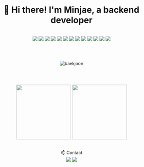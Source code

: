 <div align="center">

# 👋 Hi there! I'm Minjae, a backend developer

<br/>

<!-- 💻 Tech Stack -->
<img src="https://img.shields.io/badge/Java-007396?style=flat-square&logo=OpenJDK&logoColor=white"/>
<img src="https://img.shields.io/badge/SQL-4479A1?style=flat-square&logo=MySQL&logoColor=white"/>
<img src="https://img.shields.io/badge/Python-3776AB?style=flat-square&logo=Python&logoColor=white"/>
<img src="https://img.shields.io/badge/Spring Boot-6DB33F?style=flat-square&logo=Spring-Boot&logoColor=white"/>
<img src="https://img.shields.io/badge/JPA-59666C?style=flat-square&logo=Hibernate&logoColor=white"/>
<img src="https://img.shields.io/badge/MyBatis-0052CC?style=flat-square&logo=MySQL&logoColor=white"/>
<img src="https://img.shields.io/badge/REST-000000?style=flat-square&logo=Rest&logoColor=white"/>
<img src="https://img.shields.io/badge/MySQL-005C84?style=flat-square&logo=MySQL&logoColor=white"/>
<img src="https://img.shields.io/badge/Oracle-F80000?style=flat-square&logo=Oracle&logoColor=white"/>
<img src="https://img.shields.io/badge/Git-F05032?style=flat-square&logo=Git&logoColor=white"/>
<img src="https://img.shields.io/badge/GitHub-181717?style=flat-square&logo=GitHub&logoColor=white"/>
<img src="https://img.shields.io/badge/IntelliJ IDEA-000000?style=flat-square&logo=intellijidea&logoColor=white"/>
<img src="https://img.shields.io/badge/AWS-232F3E?style=flat-square&logo=Amazon-AWS&logoColor=white"/>

<br/><br/>

<!-- 🏅 Baekjoon -->
<img src="http://mazassumnida.wtf/api/v2/generate_badge?boj=minjaekim7311" alt="baekjoon" />

<br/><br/>

<!-- 📊 GitHub Stats -->
<div align="center">
  <img src="https://github-readme-stats.vercel.app/api?username=MinJae-King&show_icons=true&theme=tokyonight" height="180px"/>
  <img src="https://github-readme-stats.vercel.app/api/top-langs/?username=MinJae-King&layout=compact&theme=tokyonight" height="180px"/>
</div>

<br/>

<!-- 🔗 Contacts -->
📫 Contact  
<a href="https://velog.io/@minjae123" target="_blank"><img src="https://img.shields.io/badge/Velog-20C997?style=flat-square&logo=Velog&logoColor=white"/></a>
<a href="mailto:minjae123@gmail.com"><img src="https://img.shields.io/badge/Gmail-D14836?style=flat-square&logo=Gmail&logoColor=white"/></a>

</div>
